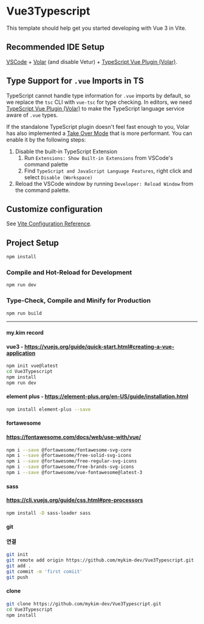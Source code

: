 # Vue3Typescript

This template should help get you started developing with Vue 3 in Vite.

## Recommended IDE Setup

[VSCode](https://code.visualstudio.com/) + [Volar](https://marketplace.visualstudio.com/items?itemName=Vue.volar) (and disable Vetur) + [TypeScript Vue Plugin (Volar)](https://marketplace.visualstudio.com/items?itemName=Vue.vscode-typescript-vue-plugin).

## Type Support for `.vue` Imports in TS

TypeScript cannot handle type information for `.vue` imports by default, so we replace the `tsc` CLI with `vue-tsc` for type checking. In editors, we need [TypeScript Vue Plugin (Volar)](https://marketplace.visualstudio.com/items?itemName=Vue.vscode-typescript-vue-plugin) to make the TypeScript language service aware of `.vue` types.

If the standalone TypeScript plugin doesn't feel fast enough to you, Volar has also implemented a [Take Over Mode](https://github.com/johnsoncodehk/volar/discussions/471#discussioncomment-1361669) that is more performant. You can enable it by the following steps:

1. Disable the built-in TypeScript Extension
   1. Run `Extensions: Show Built-in Extensions` from VSCode's command palette
   2. Find `TypeScript and JavaScript Language Features`, right click and select `Disable (Workspace)`
2. Reload the VSCode window by running `Developer: Reload Window` from the command palette.

## Customize configuration

See [Vite Configuration Reference](https://vitejs.dev/config/).

## Project Setup

```sh
npm install
```

### Compile and Hot-Reload for Development

```sh
npm run dev
```

### Type-Check, Compile and Minify for Production

```sh
npm run build
```

---

#### my.kim record

#### vue3 - https://vuejs.org/guide/quick-start.html#creating-a-vue-application

```sh
npm init vue@latest
cd Vue3Typescript
npm install
npm run dev
```

#### element plus - https://element-plus.org/en-US/guide/installation.html

```sh
npm install element-plus --save
```

#### fortawesome

#### https://fontawesome.com/docs/web/use-with/vue/

```sh
npm i --save @fortawesome/fontawesome-svg-core
npm i --save @fortawesome/free-solid-svg-icons
npm i --save @fortawesome/free-regular-svg-icons
npm i --save @fortawesome/free-brands-svg-icons
npm i --save @fortawesome/vue-fontawesome@latest-3
```

#### sass

#### https://cli.vuejs.org/guide/css.html#pre-processors

```sh
npm install -D sass-loader sass
```

#### git

#### 연결

```sh
git init
git remote add origin https://github.com/mykim-dev/Vue3Typescript.git
git add .
git commit -m 'first comiit'
git push
```

#### clone

```sh
git clone https://github.com/mykim-dev/Vue3Typescript.git
cd Vue3Typescript
npm install
```
